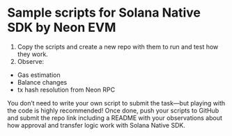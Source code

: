 # Sample scripts for Solana Native SDK by Neon EVM
 
1. Copy the scripts and create a new repo with them to run and test how they work.
2. Observe:
- Gas estimation
- Balance changes
- tx hash resolution from Neon RPC

You don’t need to write your own script to submit the task—but playing with the code is highly recommended!
Once done, push your scripts to GitHub and submit the repo link including a README with your observations about how approval and transfer logic work with Solana Native SDK.
